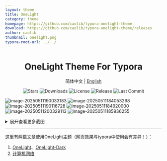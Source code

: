 ```yaml
---
layout: theme
title: OneLight
category: theme
homepage: https://github.com/caolib/typora-onelight-theme
download: https://github.com/caolib/typora-onelight-theme/releases
author: caolib
thumbnail: onelight.png
typora-root-url: ../../
---
```


<h1 align='center'>OneLight Theme For Typora</h1>

<p align="center">
    简体中文
    |
    <a href="https://github.com/caolib/typora-onelight-theme/blob/onelight/docs/README_en.md">English</a>
</p>

<p align="center">
  <img src="https://img.shields.io/github/stars/caolib/typora-onelight-theme" alt="Stars"> <img src="https://img.shields.io/github/downloads/caolib/typora-onelight-theme/total?labelColor=grey&color=blue" alt="Downloads"> <img src="https://img.shields.io/github/license/caolib/typora-onelight-theme" alt="License"> <img src="https://img.shields.io/github/v/release/caolib/typora-onelight-theme?labelColor=grey&color=red" alt="Release"> <img src="https://img.shields.io/github/last-commit/caolib/typora-onelight-theme?label=%E4%B8%8A%E6%AC%A1%E6%8F%90%E4%BA%A4" alt="Last Commit">
</p>



![image-20250511190033183](https://s2.loli.net/2025/05/11/tXwTfmnGl65IdNM.png)
![image-20250511184053268](https://s2.loli.net/2025/05/11/dw8bS9NGp351n7O.png)
![image-20250511190116728](https://s2.loli.net/2025/05/11/dDVoupIWsH9aQxq.png)
![image-20250511184920000](https://s2.loli.net/2025/05/11/c51PL9yEfrkOCeF.png)
![image-20250511200329113](https://s2.loli.net/2025/05/11/mUofcTY1qNb5OX9.png)
![image-20250511185936255](https://s2.loli.net/2025/05/11/ULwkB9dnPiTEpaM.png)

<details><summary><kbd>展开查看更多截图</summary></kbd>
  <img src="https://s2.loli.net/2025/05/11/23GUxWvkhDE4doF.png"></br>
  <img src="https://s2.loli.net/2025/05/11/JUrxQsdYvVg6OZe.png"></br>
  <img src="https://s2.loli.net/2025/05/11/aZsAW1kXDBqM2hV.png"></br>
  <img src="https://s2.loli.net/2025/05/11/x35yzoV2GC4vXIU.png"></br>
  <img src="https://s2.loli.net/2025/05/11/PrlOStnM3J4Tehz.png"></br>
  <img src="https://s2.loli.net/2025/05/11/4l1rUvLfhHQCc2g.png"></br>
</details>
    
---


这里有两篇文章使用OneLight主题（网页效果与typora中使用会有差异！）：
1. [OneLight](https://bin-sites.pages.dev/onelight)、[OneLight-Dark](https://bin-sites.pages.dev/onelight/dark)
2. [计算机网络](https://bin-sites.pages.dev/net/计算机网络)
